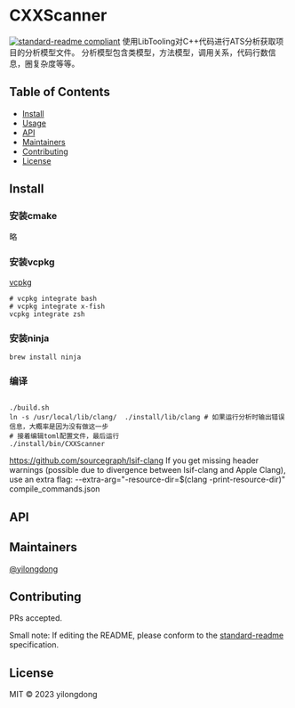 # CXXScanner

[![standard-readme compliant](https://img.shields.io/badge/standard--readme-OK-green.svg?style=flat-square)](https://github.com/RichardLitt/standard-readme)
使用LibTooling对C++代码进行ATS分析获取项目的分析模型文件。
分析模型包含类模型，方法模型，调用关系，代码行数信息，圈复杂度等等。

## Table of Contents

- [Install](#install)
- [Usage](#usage)
- [API](#api)
- [Maintainers](#maintainers)
- [Contributing](#contributing)
- [License](#license)

## Install

### 安装cmake
略
### 安装vcpkg
[vcpkg](https://vcpkg.io/en/index.html)
```shell
# vcpkg integrate bash
# vcpkg integrate x-fish
vcpkg integrate zsh
```

### 安装ninja
```shell
brew install ninja
```

### 编译
```shell

./build.sh
ln -s /usr/local/lib/clang/  ./install/lib/clang # 如果运行分析时输出错误信息，大概率是因为没有做这一步
# 接着编辑toml配置文件，最后运行
./install/bin/CXXScanner
```


https://github.com/sourcegraph/lsif-clang
If you get missing header warnings (possible due to divergence between lsif-clang and Apple Clang), use an extra flag:
--extra-arg="-resource-dir=$(clang -print-resource-dir)" compile_commands.json
## API

## Maintainers

[@yilongdong](https://github.com/yilongdong)

## Contributing

PRs accepted.

Small note: If editing the README, please conform to the [standard-readme](https://github.com/RichardLitt/standard-readme) specification.

## License

MIT © 2023 yilongdong

